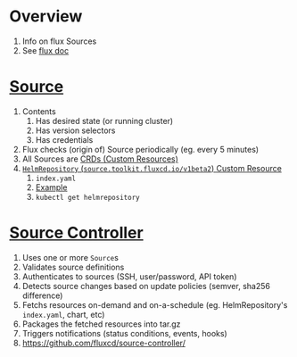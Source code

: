 # Overview
1. Info on flux Sources
1. See [flux doc](./flux.md)


# [Source](https://fluxcd.io/flux/concepts/#sources)
1. Contents
    1. Has desired state (or running cluster)
    1. Has version selectors
    1. Has credentials
1. Flux checks (origin of) Source periodically (eg. every 5 minutes)
1. All Sources are [CRDs (Custom Resources)](https://kubernetes.io/docs/concepts/extend-kubernetes/api-extension/custom-resources/)
1. [`HelmRepository` (`source.toolkit.fluxcd.io/v1beta2`) Custom Resource](https://github.com/fluxcd/source-controller/blob/main/docs/spec/v1beta2/helmrepositories.md)
    1. `index.yaml`
    1. [Example](https://github.com/fluxcd/source-controller/blob/main/docs/spec/v1beta2/helmrepositories.md#examples)
    1. `kubectl get helmrepository`


# [Source Controller](https://fluxcd.io/flux/components/source/)
1. Uses one or more `Source`s
1. Validates source definitions
1. Authenticates to sources (SSH, user/password, API token)
1. Detects source changes based on update policies (semver, sha256 difference)
1. Fetchs resources on-demand and on-a-schedule (eg. HelmRepository's `index.yaml`, chart, etc)
1. Packages the fetched resources into tar.gz
1. Triggers notifications (status conditions, events, hooks)
1. https://github.com/fluxcd/source-controller/
